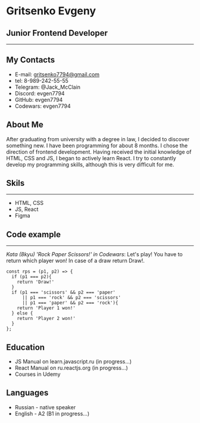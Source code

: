 # **Gritsenko Evgeny** #

## Junior Frontend Developer ##
----

## My Contacts ## 
* E-mail: gritsenko7794@gmail.com
* tel: 8-989-242-55-55
* Telegram: @Jack_McClain
* Discord: evgen7794
* GitHub: evgen7794
* Codewars: evgen7794

## About Me ##
After graduating from university with a degree in law, I decided to discover something new. I have been programming for about 8 months. I chose the direction of frontend development. Having received the initial knowledge of HTML, CSS and JS, I began to actively learn React. 
I try to constantly develop my programming skills, although this is very difficult for me.


## Skils ## 
---
* HTML, CSS 
* JS, React
* Figma

## Code example ##
_____ 
*Kata (8kyu) 'Rock Paper Scissors!' in Codewars*: Let's play! You have to return which player won! In case of a draw return Draw!. 

``` 
const rps = (p1, p2) => {
  if (p1 === p2){
    return 'Draw!'
  }
  if (p1 === 'scissors' && p2 === 'paper' 
      || p1 === 'rock' && p2 === 'scissors' 
      || p1 === 'paper' && p2 === 'rock'){
    return 'Player 1 won!'
  } else {
    return 'Player 2 won!'
  }
};
```
## Education ## 
* JS Manual on learn.javascript.ru (in progress...)
* React Manual on ru.reactjs.org (in progress...)
* Courses in Udemy

## Languages ##
* Russian - native speaker
* English - A2 (B1 in progress...)





